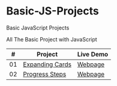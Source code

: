 # Basic-JS-Projects
Basic JavaScript Projects


All The Basic Project with JavaScript

|  #  | Project                                                                                 | Live Demo                                                           |
| :-: | --------------------------------------------------------------------------------------- | ------------------------------------------------------------------- |
| 01  | [Expanding Cards](https://github.com/keremilhan/Expanding-Cards)                        | [Webpage](https://keremilhan.github.io/Expanding-Cards/)            |
| 02  | [Progress Steps](https://github.com/keremilhan/Progress-Step-Bubbles)                   | [Webpage](https://keremilhan.github.io/Progress-Step-Bubbles/)      |
